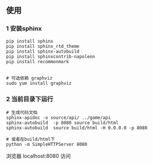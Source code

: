 
## 使用

### 1 安装sphinx

    pip install sphinx
    pip install sphinx_rtd_theme
    pip install sphinx-autobuild
    pip install sphinxcontrib-napoleon
    pip install recommonmark
    
    
    # 可选依赖 graphviz    
    sudo yum install graphviz


### 2 当前目录下运行
    
    # 生成代码文档
    sphinx-apidoc -o source/api/ ../game/api
    sphinx-autobuild  -p 8080 source build/html
    sphinx-autobuild  source build/html -H 0.0.0.0 -p 8080

    # 或者在build/html下
    python -m SimpleHTTPServer 8080

浏览器 localhost:8080 访问


